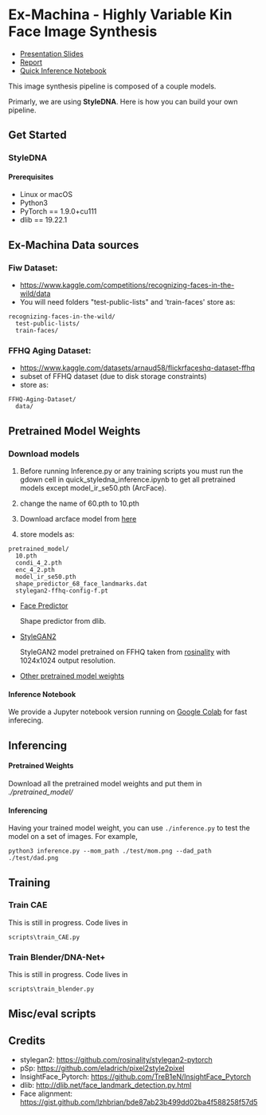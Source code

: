 # Ex-Machina - Highly Variable Kin Face Image Synthesis
- [Presentation Slides](https://docs.google.com/presentation/d/1te6pDOuLYa86QUPClomKFSSpHMiRBk8AmDqGvF_ou7o/edit?usp=sharing)
- [Report](https://www.overleaf.com/project/642475fcb89d84398363ba6c)
- [Quick Inference Notebook](https://www.kaggle.com/code/keycasey/kin-faces)

This image synthesis pipeline is composed of a couple models.

Primarly, we are using **StyleDNA**.
Here is how you can build your own pipeline.

## Get Started
### StyleDNA
#### Prerequisites

- Linux or macOS
- Python3
- PyTorch == 1.9.0+cu111
- dlib == 19.22.1

## Ex-Machina Data sources
### Fiw Dataset:
  - https://www.kaggle.com/competitions/recognizing-faces-in-the-wild/data
  - You will need folders "test-public-lists" and 'train-faces'
    store as:

```
recognizing-faces-in-the-wild/
  test-public-lists/
  train-faces/
```
### FFHQ Aging  Dataset: 
  - https://www.kaggle.com/datasets/arnaud58/flickrfaceshq-dataset-ffhq
  - subset of FFHQ dataset (due to disk storage constraints)
  - store as:
```
FFHQ-Aging-Dataset/
  data/
```



## Pretrained Model Weights
### Download models
1. Before running Inference.py or any training scripts you must run the gdown cell in quick_styledna_inference.ipynb to get all pretrained models except model_ir_se50.pth (ArcFace).

2. change the name of 60.pth to 10.pth
3. Download arcface model from [here](https://onedrive.live.com/?authkey=%21AOw5TZL8cWlj10I&id=CEC0E1F8F0542A13%21835&cid=CEC0E1F8F0542A13&parId=root&parQt=sharedby&parCid=155373F2BD163C07&o=OneUp)
3. store models as:
```
pretrained_model/
  10.pth
  condi_4_2.pth
  enc_4_2.pth
  model_ir_se50.pth
  shape_predictor_68_face_landmarks.dat
  stylegan2-ffhq-config-f.pt
```
- [Face Predictor](http://dlib.net/files/shape_predictor_68_face_landmarks.dat.bz2)

  Shape predictor from dlib.

- [StyleGAN2](https://drive.google.com/file/d/1EM87UquaoQmk17Q8d5kYIAHqu0dkYqdT/view)

  StyleGAN2 model pretrained on FFHQ taken from [rosinality](https://github.com/rosinality/stylegan2-pytorch) with 1024x1024 output resolution.

- [Other pretrained model weights](https://drive.google.com/drive/folders/1ExZtCMFeLP4y5VYNg9rQWnkBCxbQ38xc?usp=sharing)

#### Inference Notebook

We provide a Jupyter notebook version running on [Google Colab](https://colab.research.google.com/drive/1FHf5ftbYtAfvODEqj5lp-S1cir44UniT?usp=sharing) for fast inferecing.

## Inferencing

#### Pretrained Weights

Download all the pretrained model weights and put them in *./pretrained_model/*

#### Inferencing

Having your trained model weight, you can use `./inference.py` to test the model on a set of images.
For example,
```
python3 inference.py --mom_path ./test/mom.png --dad_path ./test/dad.png
```

## Training

### Train CAE

This is still in progress. Code lives in 
```
scripts\train_CAE.py
```


### Train Blender/DNA-Net+

This is still in progress. Code lives in 
```
scripts\train_blender.py
```
## Misc/eval scripts




## Credits
 - stylegan2: https://github.com/rosinality/stylegan2-pytorch  
 - pSp: https://github.com/eladrich/pixel2style2pixel  
 - InsightFace_Pytorch: https://github.com/TreB1eN/InsightFace_Pytorch  
 - dlib: http://dlib.net/face_landmark_detection.py.html  
 - Face alignment: https://gist.github.com/lzhbrian/bde87ab23b499dd02ba4f588258f57d5

